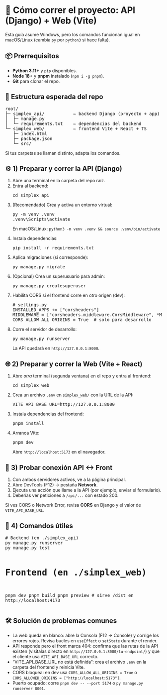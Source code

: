 
<body>
<main>
  <h1>🚀 Cómo correr el proyecto: API (Django) + Web (Vite)</h1>
  <p class="tip">Esta guía asume Windows, pero los comandos funcionan igual en macOS/Linux (cambia <code>py</code> por <code>python3</code> si hace falta).</p>

  <div class="card">
    <h2>📦 Prerrequisitos</h2>
    <ul>
      <li><strong>Python 3.11+</strong> y <code>pip</code> disponibles.</li>
      <li><strong>Node 18+</strong> y <strong>pnpm</strong> instalado (<code>npm i -g pnpm</code>).</li>
      <li><strong>Git</strong> para clonar el repo.</li>
    </ul>
  </div>

  <div class="card">
    <h2>🧭 Estructura esperada del repo</h2>
    <pre>root/
├─ simplex_api/           ← backend Django (proyecto + app)
│  ├─ manage.py
│  └─ requirements.txt    ← dependencias del backend
└─ simplex_web/           ← frontend Vite + React + TS
   ├─ index.html
   ├─ package.json
   └─ src/</pre>
    <p class="tip">Si tus carpetas se llaman distinto, adapta los comandos.</p>
  </div>

  <div class="card">
    <h2>⚙️ 1) Preparar y correr la API (Django)</h2>
    <div class="steps">
      <ol>
        <li>Abre una terminal en la carpeta del repo raíz.</li>
        <li>Entra al backend:
<pre>cd simplex_api</pre></li>
        <li>(Recomendado) Crea y activa un entorno virtual:
<pre>py -m venv .venv
.venv\Scripts\activate</pre>
<p class="tip">En macOS/Linux: <code>python3 -m venv .venv && source .venv/bin/activate</code></p></li>
        <li>Instala dependencias:
<pre>pip install -r requirements.txt</pre></li>
        <li>Aplica migraciones (si corresponde):
<pre>py manage.py migrate</pre></li>
        <li>(Opcional) Crea un superusuario para admin:
<pre>py manage.py createsuperuser</pre></li>
        <li>Habilita CORS si el frontend corre en otro origen (dev):
<pre># settings.py
INSTALLED_APPS += ["corsheaders"]
MIDDLEWARE = ["corsheaders.middleware.CorsMiddleware", *MIDDLEWARE]
CORS_ALLOW_ALL_ORIGINS = True  # solo para desarrollo</pre></li>
        <li>Corre el servidor de desarrollo:
<pre>py manage.py runserver</pre>
        <p>La API quedará en <code class="ok">http://127.0.0.1:8000</code>.</p>
        </li>
      </ol>
    </div>
  </div>

  <div class="card">
    <h2>🌐 2) Preparar y correr la Web (Vite + React)</h2>
    <div class="steps">
      <ol>
        <li>Abre <em>otra</em> terminal (segunda ventana) en el repo y entra al frontend:
<pre>cd simplex_web</pre></li>
        <li>Crea un archivo <code>.env</code> en <code>simplex_web/</code> con la URL de la API:
<pre>VITE_API_BASE_URL=http://127.0.0.1:8000</pre></li>
        <li>Instala dependencias del frontend:
<pre>pnpm install</pre></li>
        <li>Arranca Vite:
<pre>pnpm dev</pre>
        <p>Abre <code class="ok">http://localhost:5173</code> en el navegador.</p>
        </li>
      </ol>
    </div>
  </div>

  <div class="card two-col">
    <div>
      <h2>🔌 3) Probar conexión API ↔ Front</h2>
      <ol>
        <li>Con ambos servidores activos, ve a la página principal.</li>
        <li>Abre DevTools (F12) → pestaña <strong>Network</strong>.</li>
        <li>Ejecuta una acción que llame a la API (por ejemplo, enviar el formulario).</li>
        <li>Deberías ver peticiones a <code>/api/...</code> con estado <span class="ok">200</span>.</li>
      </ol>
      <p class="tip">Si ves <span class="err">CORS</span> o <span class="err">Network Error</span>, revisa <strong>CORS</strong> en Django y el valor de <code>VITE_API_BASE_URL</code>.</p>
    </div>
    <div>
      <h2>🧪 4) Comandos útiles</h2>
      <pre># Backend (en ./simplex_api)
py manage.py runserver
py manage.py test

# Frontend (en ./simplex_web)
pnpm dev
pnpm build
pnpm preview  # sirve /dist en http://localhost:4173</pre>
    </div>
  </div>

  <div class="card">
    <h2>🛠️ Solución de problemas comunes</h2>
    <ul>
      <li><span class="warn">La web queda en blanco</span>: abre la Consola (F12 → Console) y corrige los errores rojos. Revisa bucles en <code>useEffect</code> o <code>setState</code> durante el render.</li>
      <li><span class="warn">API responde pero el front marca 404</span>: confirma que las rutas de la API existen (visítalas directo en <code>http://127.0.0.1:8000/tu-endpoint/</code>) y que el cliente usa <code>VITE_API_BASE_URL</code> correcto.</li>
      <li><span class="warn">“VITE_API_BASE_URL no está definida”</span>: crea el archivo <code>.env</code> en la carpeta del frontend y reinicia Vite.</li>
      <li><span class="warn">CORS bloquea</span>: en dev usa <code>CORS_ALLOW_ALL_ORIGINS = True</code> o <code>CORS_ALLOWED_ORIGINS = ["http://localhost:5173"]</code>.</li>
      <li><span class="warn">Puerto ocupado</span>: corre <code>pnpm dev -- --port 5174</code> o <code>py manage.py runserver 8001</code>.</li>
    </ul>
  </div>
</main>
</body>
</html>
